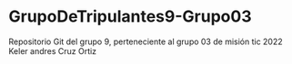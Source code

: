 # GrupoDeTripulantes9-Grupo03
Repositorio Git del grupo 9, perteneciente al grupo 03 de misión tic 2022
Keler andres Cruz Ortiz
